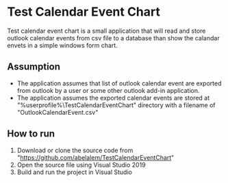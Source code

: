 # Test Calendar Event Chart

Test calendar event chart is a small application that will read and store outlook calendar events from csv file to a database than show the calandar envets in a simple windows form chart.

## Assumption

* The application assumes that list of outlook calendar event are exported from outlook by a user or some other outlook add-in application.
* The application assumes the exported calendar events are stored at "%userprofile%\TestCalendarEventChart" directory with a filename of "OutlookCalendarEvent.csv"

## How to run
1. Download or clone the source code from "https://github.com/abelalem/TestCalendarEventChart"
2. Open the source file using Visual Studio 2019
3. Build and run the project in Visual Studio
